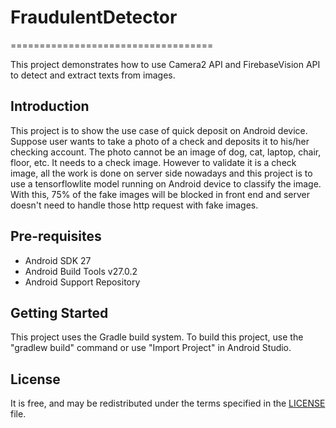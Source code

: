 # FraudulentDetector
===================================

This project demonstrates how to use Camera2
API and FirebaseVision API to detect and extract texts from images. 

Introduction
------------
This project is to show the use case of quick deposit on Android device. Suppose user wants to take a photo of a check and deposits it to his/her checking account. The photo cannot be an image of dog, cat, laptop, chair, floor, etc. It needs to a check image. However to validate it is a check image, all the work is done on server side nowadays and this project is to use a tensorflowlite model running on Android device to classify the image. With this, 75% of the fake images will be blocked in front end and server doesn't need to handle those http request with fake images.

Pre-requisites
--------------

- Android SDK 27
- Android Build Tools v27.0.2
- Android Support Repository


Getting Started
---------------

This project uses the Gradle build system. To build this project, use the
"gradlew build" command or use "Import Project" in Android Studio.


License
-------

It is free, and may be redistributed under the terms specified in the [LICENSE](https://github.com/DreamSkyMXDan/Machine-Learning-Project/blob/master/project/LICENSE) file.
